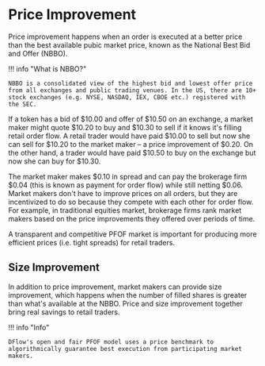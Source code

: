 # Price Improvement

Price improvement happens when an order is executed at a better price than the best available pubic market price, known as the National Best Bid and Offer (NBBO).

!!! info "What is NBBO?"

    NBBO is a consolidated view of the highest bid and lowest offer price from all exchanges and public trading venues. In the US, there are 10+ stock exchanges (e.g. NYSE, NASDAQ, IEX, CBOE etc.) registered with the SEC.

If a token has a bid of $10.00 and offer of $10.50 on an exchange, a market maker might quote $10.20 to buy and $10.30 to sell if it knows it's filling retail order flow. A retail trader would have paid $10.00 to sell but now she can sell for $10.20 to the market maker – a price improvement of $0.20. On the other hand, a trader would have paid $10.50 to buy on the exchange but now she can buy for $10.30.

The market maker makes $0.10 in spread and can pay the brokerage firm $0.04 (this is known as payment for order flow) while still netting $0.06. Market makers don't have to improve prices on all orders, but they are incentivized to do so because they compete with each other for order flow. For example, in traditional equities market, brokerage firms rank market makers based on the price improvements they offered over periods of time.

A transparent and competitive PFOF market is important for producing more efficient prices (i.e. tight spreads) for retail traders.

## Size Improvement

In addition to price improvement, market makers can provide size improvement, which happens when the number of filled shares is greater than what's available at the NBBO. Price and size improvement together bring real savings to retail traders.

!!! info "Info"

    DFlow's open and fair PFOF model uses a price benchmark to algorithmically guarantee best execution from participating market makers.
